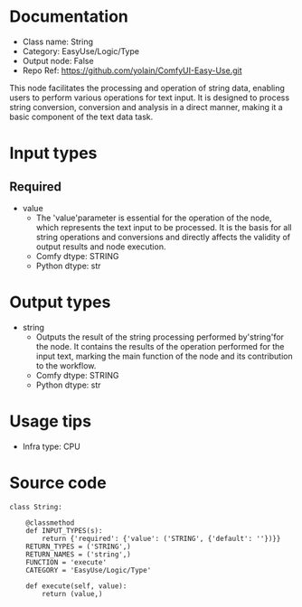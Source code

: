# Documentation
- Class name: String
- Category: EasyUse/Logic/Type
- Output node: False
- Repo Ref: https://github.com/yolain/ComfyUI-Easy-Use.git

This node facilitates the processing and operation of string data, enabling users to perform various operations for text input. It is designed to process string conversion, conversion and analysis in a direct manner, making it a basic component of the text data task.

# Input types
## Required
- value
    - The 'value'parameter is essential for the operation of the node, which represents the text input to be processed. It is the basis for all string operations and conversions and directly affects the validity of output results and node execution.
    - Comfy dtype: STRING
    - Python dtype: str

# Output types
- string
    - Outputs the result of the string processing performed by'string'for the node. It contains the results of the operation performed for the input text, marking the main function of the node and its contribution to the workflow.
    - Comfy dtype: STRING
    - Python dtype: str

# Usage tips
- Infra type: CPU

# Source code
```
class String:

    @classmethod
    def INPUT_TYPES(s):
        return {'required': {'value': ('STRING', {'default': ''})}}
    RETURN_TYPES = ('STRING',)
    RETURN_NAMES = ('string',)
    FUNCTION = 'execute'
    CATEGORY = 'EasyUse/Logic/Type'

    def execute(self, value):
        return (value,)
```
